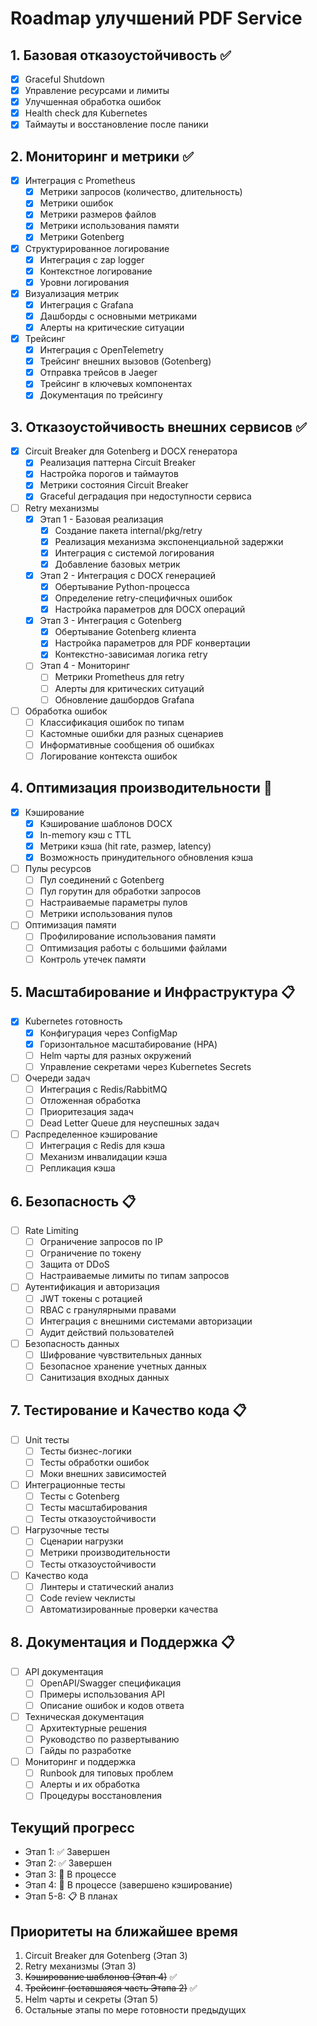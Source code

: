 # Roadmap улучшений PDF Service

## 1. Базовая отказоустойчивость ✅
- [x] Graceful Shutdown
- [x] Управление ресурсами и лимиты
- [x] Улучшенная обработка ошибок
- [x] Health check для Kubernetes
- [x] Таймауты и восстановление после паники

## 2. Мониторинг и метрики ✅
- [x] Интеграция с Prometheus
  - [x] Метрики запросов (количество, длительность)
  - [x] Метрики ошибок
  - [x] Метрики размеров файлов
  - [x] Метрики использования памяти
  - [x] Метрики Gotenberg
- [x] Структурированное логирование
  - [x] Интеграция с zap logger
  - [x] Контекстное логирование
  - [x] Уровни логирования
- [x] Визуализация метрик
  - [x] Интеграция с Grafana
  - [x] Дашборды с основными метриками
  - [x] Алерты на критические ситуации
- [x] Трейсинг
  - [x] Интеграция с OpenTelemetry
  - [x] Трейсинг внешних вызовов (Gotenberg)
  - [x] Отправка трейсов в Jaeger
  - [x] Трейсинг в ключевых компонентах
  - [x] Документация по трейсингу

## 3. Отказоустойчивость внешних сервисов ✅
- [x] Circuit Breaker для Gotenberg и DOCX генератора
  - [x] Реализация паттерна Circuit Breaker
  - [x] Настройка порогов и таймаутов
  - [x] Метрики состояния Circuit Breaker
  - [x] Graceful деградация при недоступности сервиса
- [ ] Retry механизмы
  - [x] Этап 1 - Базовая реализация
    - [x] Создание пакета internal/pkg/retry
    - [x] Реализация механизма экспоненциальной задержки
    - [x] Интеграция с системой логирования
    - [x] Добавление базовых метрик
  - [x] Этап 2 - Интеграция с DOCX генерацией
    - [x] Обертывание Python-процесса
    - [x] Определение retry-специфичных ошибок
    - [x] Настройка параметров для DOCX операций
  - [x] Этап 3 - Интеграция с Gotenberg
    - [x] Обертывание Gotenberg клиента
    - [x] Настройка параметров для PDF конвертации
    - [x] Контекстно-зависимая логика retry
  - [ ] Этап 4 - Мониторинг
    - [ ] Метрики Prometheus для retry
    - [ ] Алерты для критических ситуаций
    - [ ] Обновление дашбордов Grafana
- [ ] Обработка ошибок
  - [ ] Классификация ошибок по типам
  - [ ] Кастомные ошибки для разных сценариев
  - [ ] Информативные сообщения об ошибках
  - [ ] Логирование контекста ошибок

## 4. Оптимизация производительности 🚧
- [x] Кэширование
  - [x] Кэширование шаблонов DOCX
  - [x] In-memory кэш с TTL
  - [x] Метрики кэша (hit rate, размер, latency)
  - [x] Возможность принудительного обновления кэша
- [ ] Пулы ресурсов
  - [ ] Пул соединений с Gotenberg
  - [ ] Пул горутин для обработки запросов
  - [ ] Настраиваемые параметры пулов
  - [ ] Метрики использования пулов
- [ ] Оптимизация памяти
  - [ ] Профилирование использования памяти
  - [ ] Оптимизация работы с большими файлами
  - [ ] Контроль утечек памяти

## 5. Масштабирование и Инфраструктура 📋
- [x] Kubernetes готовность
  - [x] Конфигурация через ConfigMap
  - [x] Горизонтальное масштабирование (HPA)
  - [ ] Helm чарты для разных окружений
  - [ ] Управление секретами через Kubernetes Secrets
- [ ] Очереди задач
  - [ ] Интеграция с Redis/RabbitMQ
  - [ ] Отложенная обработка
  - [ ] Приоритезация задач
  - [ ] Dead Letter Queue для неуспешных задач
- [ ] Распределенное кэширование
  - [ ] Интеграция с Redis для кэша
  - [ ] Механизм инвалидации кэша
  - [ ] Репликация кэша

## 6. Безопасность 📋
- [ ] Rate Limiting
  - [ ] Ограничение запросов по IP
  - [ ] Ограничение по токену
  - [ ] Защита от DDoS
  - [ ] Настраиваемые лимиты по типам запросов
- [ ] Аутентификация и авторизация
  - [ ] JWT токены с ротацией
  - [ ] RBAC с гранулярными правами
  - [ ] Интеграция с внешними системами авторизации
  - [ ] Аудит действий пользователей
- [ ] Безопасность данных
  - [ ] Шифрование чувствительных данных
  - [ ] Безопасное хранение учетных данных
  - [ ] Санитизация входных данных

## 7. Тестирование и Качество кода 📋
- [ ] Unit тесты
  - [ ] Тесты бизнес-логики
  - [ ] Тесты обработки ошибок
  - [ ] Моки внешних зависимостей
- [ ] Интеграционные тесты
  - [ ] Тесты с Gotenberg
  - [ ] Тесты масштабирования
  - [ ] Тесты отказоустойчивости
- [ ] Нагрузочные тесты
  - [ ] Сценарии нагрузки
  - [ ] Метрики производительности
  - [ ] Тесты отказоустойчивости
- [ ] Качество кода
  - [ ] Линтеры и статический анализ
  - [ ] Code review чеклисты
  - [ ] Автоматизированные проверки качества

## 8. Документация и Поддержка 📋
- [ ] API документация
  - [ ] OpenAPI/Swagger спецификация
  - [ ] Примеры использования API
  - [ ] Описание ошибок и кодов ответа
- [ ] Техническая документация
  - [ ] Архитектурные решения
  - [ ] Руководство по развертыванию
  - [ ] Гайды по разработке
- [ ] Мониторинг и поддержка
  - [ ] Runbook для типовых проблем
  - [ ] Алерты и их обработка
  - [ ] Процедуры восстановления

## Текущий прогресс
- Этап 1: ✅ Завершен
- Этап 2: ✅ Завершен
- Этап 3: 🚧 В процессе
- Этап 4: 🚧 В процессе (завершено кэширование)
- Этап 5-8: 📋 В планах

## Приоритеты на ближайшее время
1. Circuit Breaker для Gotenberg (Этап 3)
2. Retry механизмы (Этап 3)
3. ~~Кэширование шаблонов (Этап 4)~~ ✅
4. ~~Трейсинг (оставшаяся часть Этапа 2)~~ ✅
5. Helm чарты и секреты (Этап 5)
6. Остальные этапы по мере готовности предыдущих 
